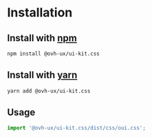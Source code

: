 # Installation

## Install with [npm](https://www.npmjs.com/)

```bash
npm install @ovh-ux/ui-kit.css
```

## Install with [yarn](https://yarnpkg.com)

```bash
yarn add @ovh-ux/ui-kit.css
```
## Usage

```js
import '@ovh-ux/ui-kit.css/dist/css/oui.css';
```
